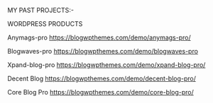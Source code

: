 MY PAST PROJECTS:-

WORDPRESS PRODUCTS

Anymags-pro
https://blogwpthemes.com/demo/anymags-pro/

Blogwaves-pro
https://blogwpthemes.com/demo/blogwaves-pro

Xpand-blog-pro
https://blogwpthemes.com/demo/xpand-blog-pro/

Decent Blog
https://blogwpthemes.com/demo/decent-blog-pro/

Core Blog Pro
https://blogwpthemes.com/demo/core-blog-pro/

